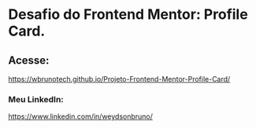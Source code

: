 # Desafio do Frontend Mentor: Profile Card.

## Acesse:
https://wbrunotech.github.io/Projeto-Frontend-Mentor-Profile-Card/

### Meu LinkedIn:
https://www.linkedin.com/in/weydsonbruno/
